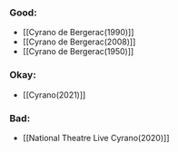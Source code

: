 ### Good:
- [[Cyrano de Bergerac(1990)]]
- [[Cyrano de Bergerac(2008)]]
- [[Cyrano de Bergerac(1950)]]
### Okay:
- [[Cyrano(2021)]]
### Bad:
- [[National Theatre Live Cyrano(2020)]]